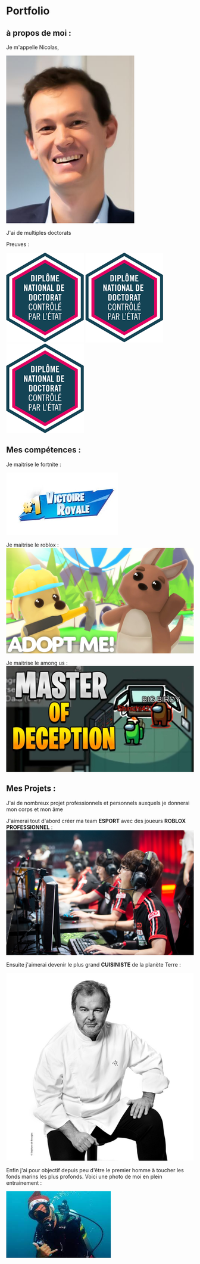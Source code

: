 
# Portfolio

## à propos de moi : 

Je m'appelle Nicolas, 

![aurelien](/images/aurelien.jpg)      

J'ai de multiples doctorats 

Preuves
: 

![doctorat1](/images/doctorat.png)     ![doctorat2](/images/doctorat.png)    ![doctorat3](/images/doctorat.png)  

## Mes compétences : 
Je maitrise le fortnite : 


![competence1](/images/competence1.png)

Je maitrise le roblox : ![competence2](/images/competence2.png)

Je maitrise le among us : ![competence3](/images/competence3.png)

## Mes Projets :
J'ai de nombreux projet professionnels et personnels auxquels je donnerai mon corps et mon âme

J'aimerai tout d'abord créer ma team **ESPORT** avec des joueurs **ROBLOX PROFESSIONNEL** : 
![projet1](/images/projet1.jpg)

Ensuite j'aimerai devenir le plus grand **CUISINISTE** de la planète Terre : 

![projet2](/images/projet2.jpg)

Enfin j'ai pour objectif depuis peu d'être le premier homme à toucher les fonds marins les plus profonds. Voici une photo de moi en plein entrainement : 

![projet3](/images/projet3.jpg)










